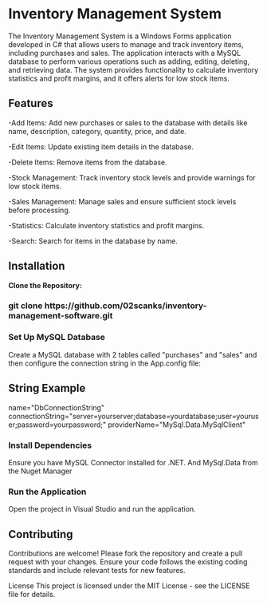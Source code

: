 <h1>Inventory Management System</h1>

The Inventory Management System is a Windows Forms application developed in C# that allows users to manage and track inventory items, including purchases and sales. The application interacts with a MySQL database to perform various operations such as adding, editing, deleting, and retrieving data. The system provides functionality to calculate inventory statistics and profit margins, and it offers alerts for low stock items.

<h2>Features</h2>
<p>-Add Items: Add new purchases or sales to the database with details like name, description, category, quantity, price, and date.
  
-Edit Items: Update existing item details in the database.

-Delete Items: Remove items from the database.

-Stock Management: Track inventory stock levels and provide warnings for low stock items.

-Sales Management: Manage sales and ensure sufficient stock levels before processing.

-Statistics: Calculate inventory statistics and profit margins.

-Search: Search for items in the database by name.</p>
  
<h2><b>Installation</b></h2>


<b>Clone the Repository:</b>

<h3><p>git clone https://github.com/02scanks/inventory-management-software.git</p></h3>
<h3>Set Up MySQL Database</h3>
Create a MySQL database with 2 tables called "purchases" and "sales" and then configure the connection string in the App.config file:
<h2>String Example</h2>
name="DbConnectionString" connectionString="server=yourserver;database=yourdatabase;user=youruser;password=yourpassword;" providerName="MySql.Data.MySqlClient"

    
<h3>Install Dependencies</h3>
Ensure you have MySQL Connector installed for .NET.
And MySql.Data from the Nuget Manager
<h3>Run the Application</h3>
Open the project in Visual Studio and run the application.

<h2>Contributing</h2>
Contributions are welcome! Please fork the repository and create a pull request with your changes. Ensure your code follows the existing coding standards and include relevant tests for new features.

License
This project is licensed under the MIT License - see the LICENSE file for details.
